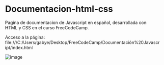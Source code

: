 # Documentacion-html-css

Pagina de documentacion de Javascript en español, desarrollada con HTML y CSS en el curso FreeCodeCamp.

Acceso a la página: file:///C:/Users/gabye/Desktop/FreeCodeCamp/Documentación%20Javascript/index.html

![image](https://github.com/Isqui22/Documentacion-html-css/assets/132499825/6ea7c384-eb27-4033-9cdd-996e6dd7a3bf)
